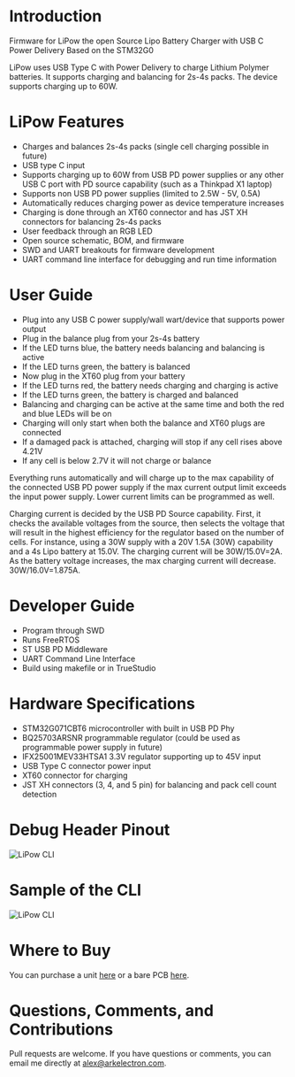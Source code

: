 # Introduction
Firmware for LiPow the open Source Lipo Battery Charger with USB C Power Delivery Based on the STM32G0

LiPow uses USB Type C with Power Delivery to charge Lithium Polymer batteries. It supports charging and balancing for 2s-4s packs. The device supports charging up to 60W.

# **LiPow Features**

- Charges and balances 2s-4s packs (single cell charging possible in future)
- USB type C input
- Supports charging up to 60W from USB PD power supplies or any other USB C port with PD source capability (such as a Thinkpad X1 laptop)
- Supports non USB PD power supplies (limited to 2.5W - 5V, 0.5A)
- Automatically reduces charging power as device temperature increases
- Charging is done through an XT60 connector and has JST XH connectors for balancing 2s-4s packs
- User feedback through an RGB LED
- Open source schematic, BOM, and firmware
- SWD and UART breakouts for firmware development
- UART command line interface for debugging and run time information

# **User Guide**

- Plug into any USB C power supply/wall wart/device that supports power output
- Plug in the balance plug from your 2s-4s battery
- If the LED turns blue, the battery needs balancing and balancing is active
- If the LED turns green, the battery is balanced
- Now plug in the XT60 plug from your battery
- If the LED turns red, the battery needs charging and charging is active
- If the LED turns green, the battery is charged and balanced
- Balancing and charging can be active at the same time and both the red and blue LEDs will be on
- Charging will only start when both the balance and XT60 plugs are connected
- If a damaged pack is attached, charging will stop if any cell rises above 4.21V
- If any cell is below 2.7V it will not charge or balance

Everything runs automatically and will charge up to the max capability of the connected USB PD power supply if the max current output limit exceeds the input power supply. Lower current limits can be programmed as well.

Charging current is decided by the USB PD Source capability. First, it checks the available voltages from the source, then selects the voltage that will result in the highest efficiency for the regulator based on the number of cells. For instance, using a 30W supply with a 20V 1.5A (30W) capability and a 4s Lipo battery at 15.0V. The charging current will be 30W/15.0V=2A. As the battery voltage increases, the max charging current will decrease. 30W/16.0V=1.875A.

# **Developer Guide**
- Program through SWD
- Runs FreeRTOS
- ST USB PD Middleware
- UART Command Line Interface
- Build using makefile or in TrueStudio

# **Hardware Specifications**

- STM32G071CBT6 microcontroller with built in USB PD Phy
- BQ25703ARSNR programmable regulator (could be used as programmable power supply in future)
- IFX25001MEV33HTSA1 3.3V regulator supporting up to 45V input
- USB Type C connector power input
- XT60 connector for charging
- JST XH connectors (3, 4, and 5 pin) for balancing and pack cell count detection

# **Debug Header Pinout**

![LiPow CLI](https://i.imgur.com/APBez16.png "LiPow Debug Header")

# **Sample of the CLI**

![LiPow CLI](https://i.imgur.com/6QrrqDk.png "LiPow CLI")

# Where to Buy

You can purchase a unit [here](https://www.tindie.com/products/arkelectronics/lipow-the-usb-c-lipo-battery-charger/) or a bare PCB [here](https://www.tindie.com/products/arkelectronics/lipow-the-usb-c-lipo-battery-charger-bare-pcb/).

# Questions, Comments, and Contributions

Pull requests are welcome. If you have questions or comments, you can email me directly at alex@arkelectron.com. 
